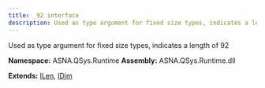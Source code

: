 ```yaml
---
title: _92 interface
description: Used as type argument for fixed size types, indicates a length of 92 
---
```


Used as type argument for fixed size types, indicates a length of 92 

**Namespace:** ASNA.QSys.Runtime
**Assembly:** ASNA.QSys.Runtime.dll

**Extends:** [ILen](/reference/runtime/qsys-runtime/i-len.html), [IDim](/reference/runtime/qsys-runtime/i-dim.html)
<br>
<br>
